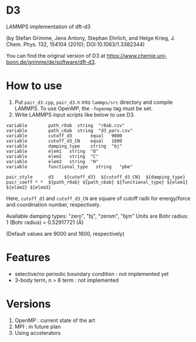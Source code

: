 # D3
LAMMPS implementation of dft-d3 

(by Stefan Grimme, Jens Antony, Stephan Ehrlich, and Helge Krieg, J. Chem. Phys. 132, 154104 (2010); DOI:10.1063/1.3382344)

You can find the original version of D3 at https://www.chemie.uni-bonn.de/grimme/de/software/dft-d3.

# How to use
1. Put `pair_d3.cpp`, `pair_d3.h` into `lammps/src` directory and compile LAMMPS.
   To use OpenMP, the `-fopenmp` tag must be set.
2. Write LAMMPS input scripts like below to use D3.
```
variable        path_r0ab  string  "r0ab.csv"
variable        path_c6ab  string  "d3_pars.csv"
variable        cutoff_d3       equal   9000
variable        cutoff_d3_CN    equal   1600
variable        damping_type    string  "bj"
variable        elem1   string  "O"
variable        elem2   string  "C"
variable        elem3   string  "H"
variable        functional_type   string   "pbe"

pair_style      d3    ${cutoff_d3}  ${cutoff_d3_CN}  ${damping_type}
pair_coeff * *  ${path_r0ab} ${path_c6ab} ${functional_type} ${elem1} ${elem2} ${elem3}
```
Here, `cutoff_d3` and `cutoff_d3_CN` are square of cutoff radii for energy/force and coordination number, respectively.

Available damping types: "zero", "bj", "zerom", "bjm"
Units are Bohr radius: 1 (Bohr radius) = 0.52917721 (Å)

(Default values are 9000 and 1600, respectively)

# Features
- selective/no periodic boundary condition : not implemented yet
- 3-body term, n > 8 term : not implemented

# Versions
1. OpenMP : current state of the art
2. MPI : in future plan
3. Using accelerators
